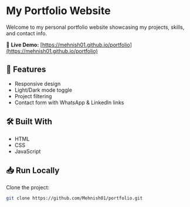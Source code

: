 # My Portfolio Website

Welcome to my personal portfolio website showcasing my projects, skills, and contact info.

🔗 **Live Demo:** [https://mehnish01.github.io/portfolio](https://mehnish01.github.io/portfolio)

## 🚀 Features
- Responsive design
- Light/Dark mode toggle
- Project filtering
- Contact form with WhatsApp & LinkedIn links

## 🛠️ Built With
- HTML
- CSS
- JavaScript



## 📥 Run Locally
Clone the project:

```bash
git clone https://github.com/Mehnish01/portfolio.git
